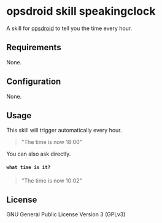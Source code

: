 # opsdroid skill speakingclock

A skill for [opsdroid](https://github.com/opsdroid/opsdroid) to tell you the time every hour.

## Requirements

None.

## Configuration

None.

## Usage

This skill will trigger automatically every hour.

> "The time is now 18:00"

You can also ask directly.

#### `what time is it?`

> "The time is now 10:02"

## License

GNU General Public License Version 3 (GPLv3)
